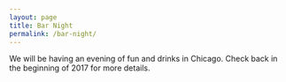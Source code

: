 ```yaml
---
layout: page
title: Bar Night
permalink: /bar-night/
---
```


We will be having an evening of fun and drinks in Chicago. Check back in the beginning of 2017 for more details.